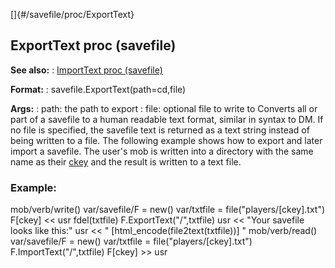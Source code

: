 []{#/savefile/proc/ExportText}
  ## ExportText proc (savefile)
  **See also:**
  :   [ImportText proc (savefile)](ref/savefile/proc/ImportText)
  <!-- -->
  **Format:**
  :   savefile.ExportText(path=cd,file)
  <!-- -->
  **Args:**
  :   path: the path to export
  :   file: optional file to write to
  Converts all or part of a savefile to a human readable text format,
  similar in syntax to DM. If no file is specified, the savefile text is
  returned as a text string instead of being written to a file.
  The following example shows how to export and later import a savefile.
  The user\'s mob is written into a directory with the same name as their
  [ckey](ref/mob/var/ckey) and the result is written to a text file.
  ### Example:
  mob/verb/write() var/savefile/F = new() var/txtfile =
  file(\"players/\[ckey\].txt\") F\[ckey\] \<\< usr fdel(txtfile)
  F.ExportText(\"/\",txtfile) usr \<\< \"Your savefile looks like this:\"
  usr \<\< \"
      [html_encode(file2text(txtfile))]
  \" mob/verb/read() var/savefile/F = new() var/txtfile =
  file(\"players/\[ckey\].txt\") F.ImportText(\"/\",txtfile) F\[ckey\]
  \>\> usr